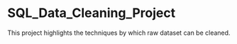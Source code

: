 # SQL_Data_Cleaning_Project
 This project highlights the techniques by which raw dataset can be cleaned.
